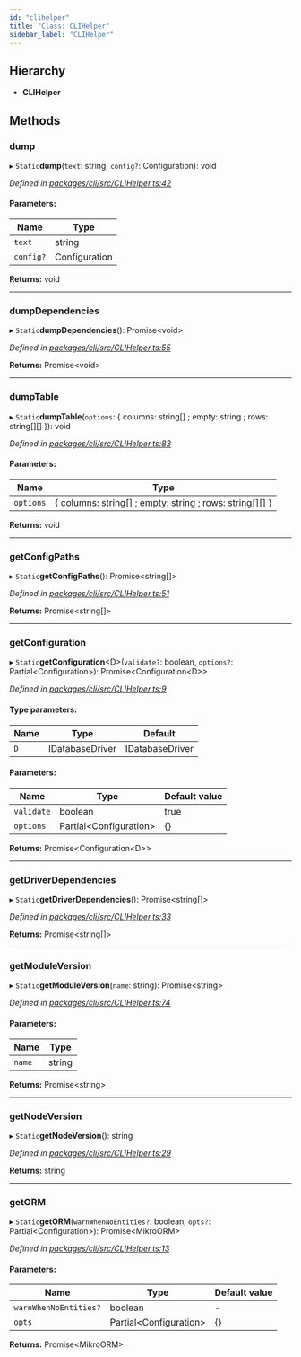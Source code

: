 ```yaml
---
id: "clihelper"
title: "Class: CLIHelper"
sidebar_label: "CLIHelper"
---
```


## Hierarchy

* **CLIHelper**

## Methods

### dump

▸ `Static`**dump**(`text`: string, `config?`: Configuration): void

*Defined in [packages/cli/src/CLIHelper.ts:42](https://github.com/mikro-orm/mikro-orm/blob/c7aaca40d/packages/cli/src/CLIHelper.ts#L42)*

#### Parameters:

Name | Type |
------ | ------ |
`text` | string |
`config?` | Configuration |

**Returns:** void

___

### dumpDependencies

▸ `Static`**dumpDependencies**(): Promise&#60;void>

*Defined in [packages/cli/src/CLIHelper.ts:55](https://github.com/mikro-orm/mikro-orm/blob/c7aaca40d/packages/cli/src/CLIHelper.ts#L55)*

**Returns:** Promise&#60;void>

___

### dumpTable

▸ `Static`**dumpTable**(`options`: { columns: string[] ; empty: string ; rows: string[][]  }): void

*Defined in [packages/cli/src/CLIHelper.ts:83](https://github.com/mikro-orm/mikro-orm/blob/c7aaca40d/packages/cli/src/CLIHelper.ts#L83)*

#### Parameters:

Name | Type |
------ | ------ |
`options` | { columns: string[] ; empty: string ; rows: string[][]  } |

**Returns:** void

___

### getConfigPaths

▸ `Static`**getConfigPaths**(): Promise&#60;string[]>

*Defined in [packages/cli/src/CLIHelper.ts:51](https://github.com/mikro-orm/mikro-orm/blob/c7aaca40d/packages/cli/src/CLIHelper.ts#L51)*

**Returns:** Promise&#60;string[]>

___

### getConfiguration

▸ `Static`**getConfiguration**&#60;D>(`validate?`: boolean, `options?`: Partial&#60;Configuration>): Promise&#60;Configuration&#60;D>>

*Defined in [packages/cli/src/CLIHelper.ts:9](https://github.com/mikro-orm/mikro-orm/blob/c7aaca40d/packages/cli/src/CLIHelper.ts#L9)*

#### Type parameters:

Name | Type | Default |
------ | ------ | ------ |
`D` | IDatabaseDriver | IDatabaseDriver |

#### Parameters:

Name | Type | Default value |
------ | ------ | ------ |
`validate` | boolean | true |
`options` | Partial&#60;Configuration> | {} |

**Returns:** Promise&#60;Configuration&#60;D>>

___

### getDriverDependencies

▸ `Static`**getDriverDependencies**(): Promise&#60;string[]>

*Defined in [packages/cli/src/CLIHelper.ts:33](https://github.com/mikro-orm/mikro-orm/blob/c7aaca40d/packages/cli/src/CLIHelper.ts#L33)*

**Returns:** Promise&#60;string[]>

___

### getModuleVersion

▸ `Static`**getModuleVersion**(`name`: string): Promise&#60;string>

*Defined in [packages/cli/src/CLIHelper.ts:74](https://github.com/mikro-orm/mikro-orm/blob/c7aaca40d/packages/cli/src/CLIHelper.ts#L74)*

#### Parameters:

Name | Type |
------ | ------ |
`name` | string |

**Returns:** Promise&#60;string>

___

### getNodeVersion

▸ `Static`**getNodeVersion**(): string

*Defined in [packages/cli/src/CLIHelper.ts:29](https://github.com/mikro-orm/mikro-orm/blob/c7aaca40d/packages/cli/src/CLIHelper.ts#L29)*

**Returns:** string

___

### getORM

▸ `Static`**getORM**(`warnWhenNoEntities?`: boolean, `opts?`: Partial&#60;Configuration>): Promise&#60;MikroORM>

*Defined in [packages/cli/src/CLIHelper.ts:13](https://github.com/mikro-orm/mikro-orm/blob/c7aaca40d/packages/cli/src/CLIHelper.ts#L13)*

#### Parameters:

Name | Type | Default value |
------ | ------ | ------ |
`warnWhenNoEntities?` | boolean | - |
`opts` | Partial&#60;Configuration> | {} |

**Returns:** Promise&#60;MikroORM>
